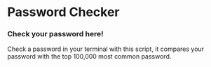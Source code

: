 # Password Checker

### Check your password here!

Check a password in your terminal with this script, it compares your password with the top 100,000 most common password. 
